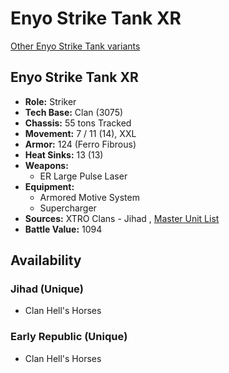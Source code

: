 # Enyo Strike Tank XR 

[Other Enyo Strike Tank variants](../enyo_strike_tank.md) 

## Enyo Strike Tank XR 

- **Role:** Striker 
- **Tech Base:** Clan (3075) 
- **Chassis:** 55 tons Tracked 
- **Movement:** 7 / 11 (14), XXL 
- **Armor:** 124 (Ferro Fibrous) 
- **Heat Sinks:** 13 (13) 
- **Weapons:** 
  - ER Large Pulse Laser 
- **Equipment:** 
  - Armored Motive System 
  - Supercharger 
- **Sources:** XTRO Clans - Jihad , [Master Unit List](http://masterunitlist.info/Unit/Details/4128) 
- **Battle Value:** 1094 

## Availability 

### Jihad (Unique) 

- Clan Hell's Horses 

### Early Republic (Unique) 

- Clan Hell's Horses 

